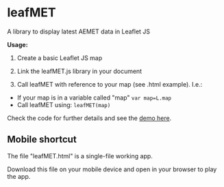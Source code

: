# leafMET
A library to display latest AEMET data in Leaflet JS

**Usage:**

1. Create a basic Leaflet JS map

2. Link the leafMET.js library in your document

3. Call leafMET with reference to your map (see .html example). I.e.:
  - If your map is in a variable called "map"
  `var map=L.map`
  - Call leafMET using:
  `leafMET(map)`
  
  Check the code for further details and see the [demo here](https://theroamingworkshop.cloud/leafMET).
  
## Mobile shortcut

The file "leafMET.html" is a single-file working app.

Download this file on your mobile device and open in your browser to play the app.
